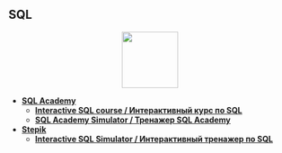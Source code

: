 ## SQL

<div id="header" align="center">
  <img src="https://bornsql.ca/wp-content/uploads/2021/06/azuresql.png" width="100"/>
</div>

- [**SQL Academy**](https://github.com/vypiemzalyubov/sql/tree/main/SQL%20Academy)
  - [**Interactive SQL course / Интерактивный курс по SQL**](https://github.com/vypiemzalyubov/sql/tree/main/SQL%20Academy/Interactive%20SQL%20course)
  - [**SQL Academy Simulator / Тренажер SQL Academy**](https://github.com/vypiemzalyubov/sql/blob/main/SQL%20Academy/sql_academy_simulator.sql)
- [**Stepik**](https://github.com/vypiemzalyubov/sql/tree/main/Stepik)
  - [**Interactive SQL Simulator / Интерактивный тренажер по SQL**](https://github.com/vypiemzalyubov/sql/tree/main/Stepik/Interactive%20SQL%20Simulator)
